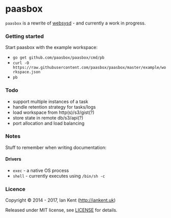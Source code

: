paasbox
========

`paasbox` is a rewrite of [websysd](https://github.com/websysd/websysd) - and currently a work in progress.

### Getting started

Start paasbox with the example workspace:

- `go get github.com/paasbox/paasbox/cmd/pb`
- `curl -O https://raw.githubusercontent.com/paasbox/paasbox/master/example/workspace.json`
- `pb`

### Todo

- support multiple instances of a task
- handle retention strategy for tasks/logs
- load workspace from http(s)/s3/gist(?)
- store state in remote db/s3/api(?)
- port allocation and load balancing

### Notes

Stuff to remember when writing documentation:

#### Drivers

- `exec` - a native OS process
- `shell` - currently executes using `/bin/sh -c`

### Licence

Copyright ©‎ 2014 - 2017, Ian Kent (http://iankent.uk)

Released under MIT license, see [LICENSE](LICENSE.md) for details.

